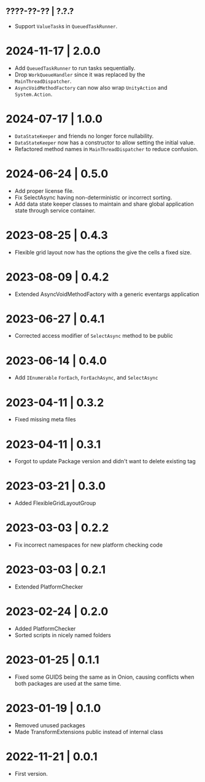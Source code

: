 ## ????-??-?? | ?.?.?
 - Support `ValueTask`s in `QueuedTaskRunner`.

# 2024-11-17 | 2.0.0
 - Add `QueuedTaskRunner` to run tasks sequentially.
 - Drop `WorkQueueHandler` since it was replaced by the `MainThreadDispatcher`.
 - `AsyncVoidMethodFactory` can now also wrap `UnityAction` and `System.Action`.

# 2024-07-17 | 1.0.0
 - `DataStateKeeper` and friends no longer force nullability.
 - `DataStateKeeper` now has a constructor to allow setting the initial value.
 - Refactored method names in `MainThreadDispatcher` to reduce confusion.

# 2024-06-24 | 0.5.0
 - Add proper license file.
 - Fix SelectAsync having non-deterministic or incorrect sorting.
 - Add data state keeper classes to maintain and share global application state through service container.

 # 2023-08-25 | 0.4.3
 - Flexible grid layout now has the options the give the cells a fixed size.

# 2023-08-09 | 0.4.2
 - Extended AsyncVoidMethodFactory with a generic eventargs application

# 2023-06-27 | 0.4.1
 - Corrected access modifier of `SelectAsync` method to be public

# 2023-06-14 | 0.4.0
 - Add `IEnumerable` `ForEach`, `ForEachAsync`, and `SelectAsync`

 # 2023-04-11 | 0.3.2
 - Fixed missing meta files

# 2023-04-11 | 0.3.1
 - Forgot to update Package version and didn't want to delete existing tag

# 2023-03-21 | 0.3.0
 - Added FlexibleGridLayoutGroup

# 2023-03-03 | 0.2.2
 - Fix incorrect namespaces for new platform checking code

 # 2023-03-03 | 0.2.1
 - Extended PlatformChecker

# 2023-02-24 | 0.2.0
 - Added PlatformChecker
 - Sorted scripts in nicely named folders

# 2023-01-25 | 0.1.1
 - Fixed some GUIDS being the same as in Onion, causing conflicts when both packages are used at the same time.

# 2023-01-19 | 0.1.0
 - Removed unused packages
 - Made TransformExtensions public instead of internal class

# 2022-11-21 | 0.0.1
 - First version.
